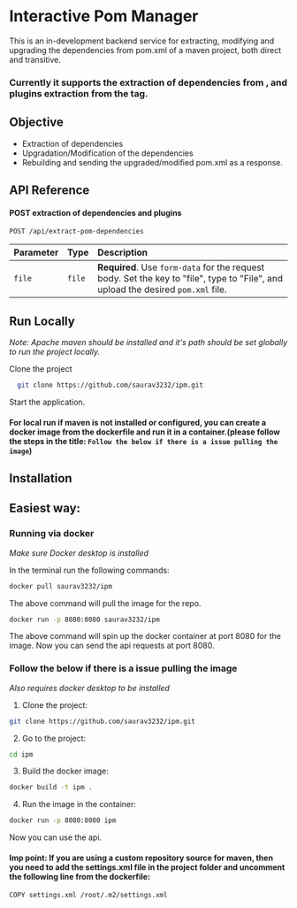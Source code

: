 
# Interactive Pom Manager

This is an in-development backend service for extracting, modifying and upgrading the dependencies from pom.xml of a maven project, both direct and transitive.

### Currently it supports the extraction of dependencies from <dependencies>, <dependencyManagement> and plugins extraction from the <plugins> tag.



## Objective
* Extraction of dependencies
* Upgradation/Modification of the dependencies 
* Rebuilding and sending the upgraded/modified pom.xml as a response.
## API Reference

#### POST extraction of dependencies and plugins

```http
POST /api/extract-pom-dependencies
```

| Parameter  | Type   | Description                                                                 |
| :--------- | :----- | :-------------------------------------------------------------------------- |
| `file`     | `file` | **Required**. Use `form-data` for the request body. Set the key to "file", type to "File", and upload the desired `pom.xml` file. |


## Run Locally


*Note: Apache maven should be installed and it's path should be set globally to run the project locally.*

Clone the project

```bash
  git clone https://github.com/saurav3232/ipm.git
```

Start the application.

#### For local run if maven is not installed or configured, you can create a docker image from the dockerfile and run it in a container.(please follow the steps in the title: ```Follow the below if there is a issue pulling the image```)


## Installation

## Easiest way:

### Running via docker
*Make sure Docker desktop is installed*

In the terminal run the following commands:

```bash
docker pull saurav3232/ipm
```

The above command will pull the image for the repo.

```bash
docker run -p 8080:8080 saurav3232/ipm 
```
The above command will spin up the docker container at port 8080 for the image. Now you can send the api requests at port 8080.

### Follow the below if there is a issue pulling the image

*Also requires docker desktop to be installed*


1) Clone the project:
```bash
git clone https://github.com/saurav3232/ipm.git
```
2) Go to the project:
```bash
cd ipm
```
3) Build the docker image:
```bash
docker build -t ipm .
```
4) Run the image in the container: 
```bash
docker run -p 8080:8080 ipm 
```
Now you can use the api.

#### Imp point: If you are using a custom repository source for maven, then you need to add the settings.xml file in the project folder and uncomment the following line from the dockerfile:
```bash
COPY settings.xml /root/.m2/settings.xml
```







    
